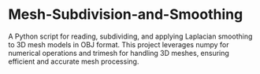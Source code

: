 # Mesh-Subdivision-and-Smoothing
A Python script for reading, subdividing, and applying Laplacian smoothing to 3D mesh models in OBJ format. This project leverages numpy for numerical operations and trimesh for handling 3D meshes, ensuring efficient and accurate mesh processing.
